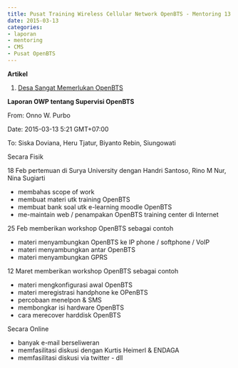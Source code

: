 ```yaml
---
title: Pusat Training Wireless Cellular Network OpenBTS - Mentoring 13 Maret 2015
date: 2015-03-13
categories:
- laporan
- mentoring
- CMS
- Pusat OpenBTS
---
```


**Artikel**

1. [Desa Sangat Memerlukan OpenBTS](http://ciptamedia.org/desa-sangat-memerlukan-openbts/)

**Laporan OWP tentang Supervisi OpenBTS**

From: Onno W. Purbo 

Date: 2015-03-13 5:21 GMT+07:00 

To: Siska Doviana, Heru Tjatur, Biyanto Rebin, Siungowati

Secara Fisik

18 Feb pertemuan di Surya University dengan Handri Santoso, Rino M Nur, Nina Sugiarti

* membahas scope of work
* membuat materi utk training OpenBTS
* membuat bank soal utk e-learning moodle OpenBTS
* me-maintain web / penampakan OpenBTS training center di Internet

25 Feb memberikan workshop OpenBTS sebagai contoh

* materi menyambungkan OpenBTS ke IP phone / softphone / VoIP
* materi menyambungkan antar OpenBTS
* materi menyambungkan GPRS

12 Maret memberikan workshop OpenBTS sebagai contoh

* materi mengkonfigurasi awal OpenBTS
* materi meregistrasi handphone ke OPenBTS
* percobaan menelpon & SMS
* membongkar isi hardware OpenBTS
* cara merecover harddisk OpenBTS

Secara Online

* banyak e-mail berseliweran
* memfasilitasi diskusi dengan Kurtis Heimerl & ENDAGA
* memfasilitasi diskusi via twitter - dll
